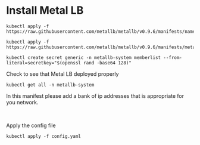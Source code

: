 # Install Metal LB



```
kubectl apply -f https://raw.githubusercontent.com/metallb/metallb/v0.9.6/manifests/namespace.yaml
```
```
kubectl apply -f https://raw.githubusercontent.com/metallb/metallb/v0.9.6/manifests/metallb.yaml
```

```
kubectl create secret generic -n metallb-system memberlist --from-literal=secretkey="$(openssl rand -base64 128)"
```
Check to see that Metal LB deployed properly

```
kubectl get all -n metallb-system
```

In this manifest please add a bank of ip addresses that is appropriate for you network.

<br>

Apply the config file
```
kubectl apply -f config.yaml
```